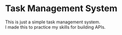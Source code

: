 # Task Management System

This is just a simple task management system.  
I made this to practice my skills for building APIs.
